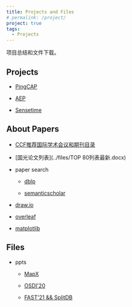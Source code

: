 ```yaml
---
title: Projects and Files
# permalink: /project/
project: true
tags:
  - Projects
---
```


项目总结和文件下载。

## Projects

- [PingCAP](https://github.com/sbh123/wnlokv)

- [AEP](https://github.com/emperorlu/Sprint-AEP)

- [Sensetime](../files/商汤科技高校合作年度工作交流会_万继光5.pptx)

## About Papers

- [CCF推荐国际学术会议和期刊目录](https://ccf.atom.im/)

- [国光论文列表](../files/TOP 80列表最新.docx)

- paper search

  - [dblp](https://dblp.org/)

  - [semanticscholar](https://www.semanticscholar.org/)

- [draw.io](https://app.diagrams.net/)

- [overleaf](https://www.overleaf.com/)

- [matplotlib](https://github.com/matplotlib/matplotlib)

## Files

- ppts

  - [MapX](../files/MapX.pdf)

  - [OSDI\'20](../files/osdi20论文分享.pptx)

  - [FAST\'21 && SplitDB](../files/SplitDB和fast21.pptx)

